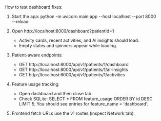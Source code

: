 How to test dashboard fixes:

1) Start the app:
   python -m uvicorn main:app --host localhost --port 8000 --reload

2) Open http://localhost:8000/dashboard?patientId=1
   - Activity cards, recent activities, and AI insights should load.
   - Empty states and spinners appear while loading.

3) Patient-aware endpoints:
   - GET http://localhost:8000/api/v1/patients/1/dashboard
   - GET http://localhost:8000/api/v1/patients/1/ai-insights
   - GET http://localhost:8000/api/v1/patients/1/activities

4) Feature usage tracking:
   - Open dashboard and then close tab.
   - Check SQLite: SELECT * FROM feature_usage ORDER BY id DESC LIMIT 5; You should see entries for feature_name = 'dashboard'.

5) Frontend fetch URLs use the v1 routes (inspect Network tab).
